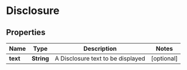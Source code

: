 
# Disclosure

## Properties
Name | Type | Description | Notes
------------ | ------------- | ------------- | -------------
**text** | **String** | A Disclosure text to be displayed |  [optional]



